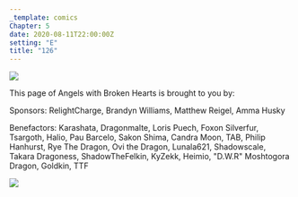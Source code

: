 ```yaml
---
_template: comics
Chapter: 5
date: 2020-08-11T22:00:00Z
setting: "E"
title: "126"
---
```


![](/uploads/d-25.png)

This page of Angels with Broken Hearts is brought to you by:

Sponsors: RelightCharge, Brandyn Williams, Matthew Reigel, Amma Husky

Benefactors: Karashata, Dragonmalte, Loris Puech, Foxon Silverfur, Tsargoth, Halio, Pau Barcelo, Sakon Shima, Candra Moon, TAB, Philip Hanhurst, Rye The Dragon, Ovi the Dragon, Lunala621, Shadowscale, Takara Dragoness, ShadowTheFelkin, KyZekk, Heimio, "D.W.R" Moshtogora Dragon, Goldkin, TTF

[![](/uploads/patreon-banner-1.jpg)](http://patreon.com/mbsaunders)
